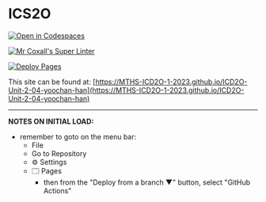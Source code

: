 # ICS2O

[![Open in Codespaces](https://classroom.github.com/assets/launch-codespace-7f7980b617ed060a017424585567c406b6ee15c891e84e1186181d67ecf80aa0.svg)](https://classroom.github.com/open-in-codespaces?assignment_repo_id=14413509)

[![Mr Coxall's Super Linter](https://github.com/MTHS-ICD2O-1-2023/ICD2O-Unit-2-04-yoochan-han/workflows/Mr%20Coxall's%20Super%20Linter/badge.svg)](https://github.com/MTHS-ICD2O-1-2023/ICD2O-Unit-2-04-yoochan-han/actions)

[![Deploy Pages](https://github.com/MTHS-ICD2O-1-2023/ICD2O-Unit-2-04-yoochan-han/workflows/Deploy%20Pages/badge.svg)](https://github.com/MTHS-ICD2O-1-2023/ICD2O-Unit-2-04-yoochan-han/actions)

This site can be found at: [https://MTHS-ICD2O-1-2023.github.io/ICD2O-Unit-2-04-yoochan-han](https://MTHS-ICD2O-1-2023.github.io/ICD2O-Unit-2-04-yoochan-han)

---

**NOTES ON INITIAL LOAD:**
- remember to goto on the menu bar:
  - File
  - Go to Repository
  - ⚙ Settings
  - 🗔 Pages
    - then from the "Deploy from a branch ▼" button, select "GitHub Actions"
